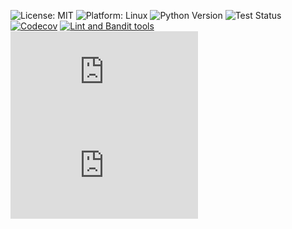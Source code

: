
![License: MIT](https://img.shields.io/badge/License-MIT-green.svg)
![Platform: Linux](https://img.shields.io/badge/Platform-Linux-green.svg)
![Python Version](https://img.shields.io/badge/Python-3.13-green.svg)
![Test Status](https://github.com/WolfByteCollective/SE/actions/workflows/python-app.yml/badge.svg)
[![Codecov](https://codecov.io/gh/WolfByteCollective/SE/branch/main/graph/badge.svg?token=ZVK61GVXZP)](https://codecov.io/gh/WolfByteCollective/SE)
[![Lint and Bandit tools](https://github.com/WolfByteCollective/SE/actions/workflows/analytics-tool.yml/badge.svg)](https://github.com/WolfByteCollective/SE/actions/workflows/analytics-tool.yml)
![Pylint Status](https://your-username.github.io/your-repository/docs/badge-pylint.txt)
![Bandit Status](https://your-username.github.io/your-repository/docs/badge-bandit.txt)